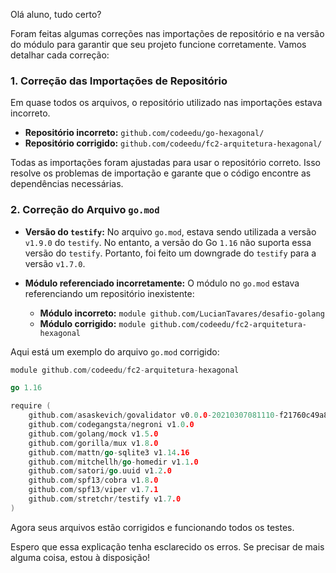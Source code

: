 Olá aluno, tudo certo?

Foram feitas algumas correções nas importações de repositório e na versão do módulo para garantir que seu projeto funcione corretamente. Vamos detalhar cada correção:

### 1. Correção das Importações de Repositório

Em quase todos os arquivos, o repositório utilizado nas importações estava incorreto.

- **Repositório incorreto:** `github.com/codeedu/go-hexagonal/`
- **Repositório corrigido:** `github.com/codeedu/fc2-arquitetura-hexagonal/`

Todas as importações foram ajustadas para usar o repositório correto. Isso resolve os problemas de importação e garante que o código encontre as dependências necessárias.

### 2. Correção do Arquivo `go.mod`

- **Versão do `testify`:** No arquivo `go.mod`, estava sendo utilizada a versão `v1.9.0` do `testify`. No entanto, a versão do Go `1.16` não suporta essa versão do `testify`. Portanto, foi feito um downgrade do `testify` para a versão `v1.7.0`.

- **Módulo referenciado incorretamente:** O módulo no `go.mod` estava referenciando um repositório inexistente:
  - **Módulo incorreto:** `module github.com/LucianTavares/desafio-golang`
  - **Módulo corrigido:** `module github.com/codeedu/fc2-arquitetura-hexagonal`

Aqui está um exemplo do arquivo `go.mod` corrigido:

```go
module github.com/codeedu/fc2-arquitetura-hexagonal

go 1.16

require (
	github.com/asaskevich/govalidator v0.0.0-20210307081110-f21760c49a8d
	github.com/codegangsta/negroni v1.0.0
	github.com/golang/mock v1.5.0
	github.com/gorilla/mux v1.8.0
	github.com/mattn/go-sqlite3 v1.14.16
	github.com/mitchellh/go-homedir v1.1.0
	github.com/satori/go.uuid v1.2.0
	github.com/spf13/cobra v1.8.0
	github.com/spf13/viper v1.7.1
	github.com/stretchr/testify v1.7.0
)
```

Agora seus arquivos estão corrigidos e funcionando todos os testes.

Espero que essa explicação tenha esclarecido os erros. Se precisar de mais alguma coisa, estou à disposição!
